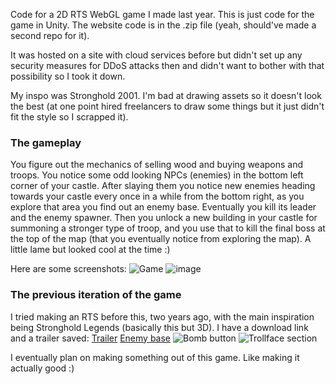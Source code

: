 Code for a 2D RTS WebGL game I made last year. This is just code for the game in Unity. The website code is in the .zip file (yeah, should've made a second repo for it). 


It was hosted on a site with cloud services before but didn't set up any security measures for DDoS attacks then and didn't want to bother with that possibility so I took it down.


My inspo was Stronghold 2001. I'm bad at drawing assets so it doesn't look the best (at one point hired freelancers to draw some things but it just didn't fit the style so I scrapped it). 


### The gameplay
You figure out the mechanics of selling wood and buying weapons and troops. You notice some odd looking NPCs (enemies) in the bottom left corner of your castle. After slaying them you notice new enemies heading towards your castle every once in a while from the bottom right, as you explore that area you find out an enemy base. Eventually you kill its leader and the enemy spawner. Then you unlock a new building in your castle for summoning a stronger type of troop, and you use that to kill the final boss at the top of the map (that you eventually notice from exploring the map). A little lame but looked cool at the time :)


Here are some screenshots:
![Game](https://github.com/user-attachments/assets/8a98e00a-cb8c-4ce5-97a4-af5dad92ca54)
![image](https://github.com/user-attachments/assets/f9dd5718-0f00-4b7d-9d03-5a5d29cfe10f)


### The previous iteration of the game
I tried making an RTS before this, two years ago, with the main inspiration being Stronghold Legends (basically this but 3D). I have a download link and a trailer saved:
[Trailer](https://www.youtube.com/watch?v=0dNJ8e-frmg)
[Enemy base](https://pavleftn.itch.io/prebivaliste)
![Bomb button](https://github.com/user-attachments/assets/c08d7cd9-2dec-48a9-bd6c-4ddaa84b4603)
![Trollface section](https://github.com/user-attachments/assets/d48c3e70-82f8-41b3-a9e2-e54941b0a71f)


I eventually plan on making something out of this game. Like making it actually good :)
